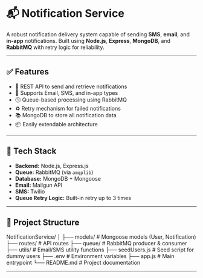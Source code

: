 # 📬 Notification Service

A robust notification delivery system capable of sending **SMS**, **email**, and **in-app** notifications. Built using **Node.js**, **Express**, **MongoDB**, and **RabbitMQ** with retry logic for reliability.

---

## ✅ Features

- 🔗 REST API to send and retrieve notifications
- 📧 Supports Email, SMS, and in-app types
- 🕓 Queue-based processing using RabbitMQ
- ♻️ Retry mechanism for failed notifications
- 📚 MongoDB to store all notification data
- 📦 Easily extendable architecture

---

## 🧠 Tech Stack

- **Backend:** Node.js, Express.js
- **Queue:** RabbitMQ (via `amqplib`)
- **Database:** MongoDB + Mongoose
- **Email:** Mailgun API
- **SMS:** Twilio
- **Queue Retry Logic:** Built-in retry up to 3 times

---

## 📁 Project Structure
NotificationService/
│
├── models/ # Mongoose models (User, Notification)
├── routes/ # API routes
├── queue/ # RabbitMQ producer & consumer
├── utils/ # Email/SMS utility functions
├── seedUsers.js # Seed script for dummy users
├── .env # Environment variables
├── app.js # Main entrypoint
└── README.md # Project documentation




---
